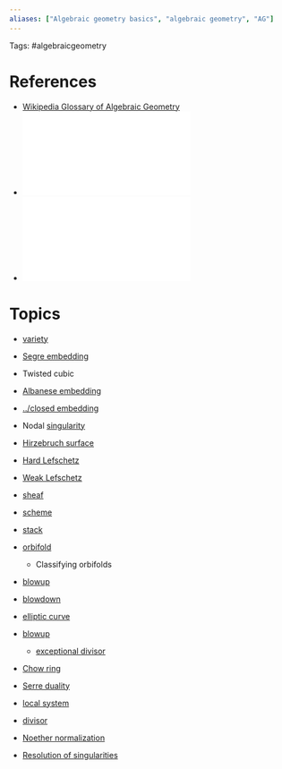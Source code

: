```yaml
---
aliases: ["Algebraic geometry basics", "algebraic geometry", "AG"]
---
```


Tags: #algebraicgeometry


# References

- [Wikipedia Glossary of Algebraic Geometry](https://en.wikipedia.org/wiki/Glossary_of_algebraic_geometry)
- ![Introduction to AG lecture notes](../attachments/iag.pdf)
- ![Short overview of lectures](../attachments/2013SP_algebra.pdf)

# Topics
- [variety](../variety.md)

- [Segre embedding](Segre%20embedding)
- Twisted cubic
- [Albanese embedding](Albanese%20embedding)
- [../closed embedding](../closed%20embedding.md)
- Nodal [singularity](singularity)
- [Hirzebruch surface](Hirzebruch%20surface)
- [Hard Lefschetz](Hard%20Lefschetz)
- [Weak Lefschetz](Weak%20Lefschetz)

- [sheaf](../sheaf.md)
- [scheme](../scheme.md)
- [stack](../stack.md)
- [orbifold](../orbifold.md)
	- Classifying orbifolds
- [blowup](../blowup.md)
- [blowdown](blowdown)

- [elliptic curve](../elliptic%20curve.md)

- [blowup](../blowup.md)
	- [exceptional divisor](../exceptional%20divisor.md)
- [Chow ring](../Chow%20ring.md)
- [Serre duality](../Serre%20duality.md)
- [local system](../local%20system.md)
- [divisor](../divisor.md)
- [Noether normalization](Noether%20normalization)
- [Resolution of singularities](../Resolution%20of%20singularities.md)